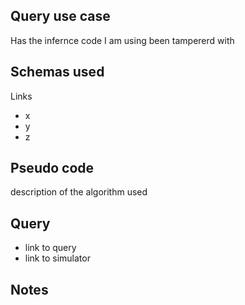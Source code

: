 ## Query use case

Has the infernce code I am using been tampererd with



## Schemas used

Links 

* x
* y
* z



## Pseudo code 

description of the algorithm used 



## Query

- link to query
- link to simulator 





## Notes

